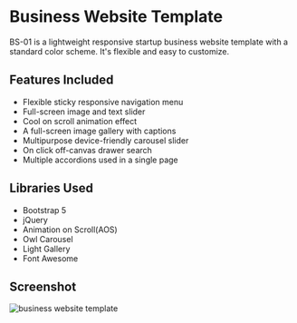 # Business Website Template
BS-01 is a lightweight responsive startup business website template with a standard color scheme. It's flexible and easy to customize.
## Features Included
- Flexible sticky responsive navigation menu
- Full-screen image and text slider
- Cool on scroll animation effect 
- A full-screen image gallery with captions
- Multipurpose device-friendly carousel slider
- On click off-canvas drawer search 
- Multiple accordions used in a single page
## Libraries Used
- Bootstrap 5
- jQuery
- Animation on Scroll(AOS)
- Owl Carousel
- Light Gallery
- Font Awesome
## Screenshot
![business website template](https://cdn.dribbble.com/userupload/7359407/file/original-51d13d6775a6702045a93ce1b260ec0e.png?compress=1&resize=1024x2577)
